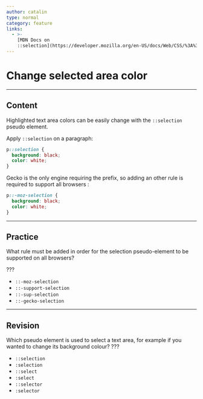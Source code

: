 ```yaml
---
author: catalin
type: normal
category: feature
links:
  - >-
    [MDN Docs on
    ::selection](https://developer.mozilla.org/en-US/docs/Web/CSS/%3A%3Aselection){documentation}
---
```


# Change selected area color


---

## Content

Highlighted text area colors can be easily change with the `::selection` pseudo element.

Apply `::selection` on a paragraph:

```css
p::selection {
  background: black;
  color: white;
}
```

Gecko is the only engine requiring the prefix, so adding an other rule is required to support all browsers :

```css
p::-moz-selection {
  background: black;
  color: white;
}
```


---

## Practice

What rule must be added in order for the selection pseudo-element to be supported on all browsers?

???

- `::-moz-selection`
- `::-support-selection`
- `::-sup-selection`
- `::-gecko-selection`


---

## Revision

Which pseudo element is used to select a text area, for example if you wanted to change its background colour? ???

- `::selection`
- `:selection`
- `::select`
- `:select`
- `::selector`
- `:selector`
